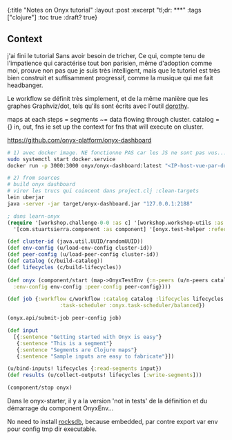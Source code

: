 {:title "Notes on Onyx tutorial"
:layout :post
:excerpt "tl;dr: ***"
:tags  ["clojure"]
:toc true
:draft? true}

## Context

j'ai fini le tutorial Sans avoir besoin de tricher, Ce qui,
compte tenu de l'impatience qui caractérise tout bon parisien,
même d'adoption comme moi, prouve non pas que je suis très intelligent,
mais que le tutoriel est très bien construit et suffisamment progressif,
comme la musique qui me fait headbanger.

Le workflow se définit très simplement,
et de la même manière que les graphes Graphviz/dot, tels qu'ils sont écrits
avec l'outil [dorothy][1].

maps at each steps = segments ~= data flowing through cluster.
catalog = {} in, out, fns ie set up the context for fns that will execute on
  cluster.

<https://github.com/onyx-platform/onyx-dashboard>

```bash
# 1) avec docker image. NE fonctionne PAS car les JS ne sont pas vus...
sudo systemctl start docker.service
docker run -p 3000:3000 onyx/onyx-dashboard:latest "<IP-host-vue-par-docker0>:2188"

# 2) from sources
# build onyx dashboard
# virer les trucs qui coincent dans project.clj :clean-targets
lein uberjar
java -server -jar target/onyx-dashboard.jar "127.0.0.1:2188"
```

```clojure
; dans learn-onyx
(require '[workshop.challenge-0-0 :as c] '[workshop.workshop-utils :as u]
  '[com.stuartsierra.component :as component] '[onyx.test-helper :refer [map->OnyxTestEnv]])

(def cluster-id (java.util.UUID/randomUUID))
(def env-config (u/load-env-config cluster-id))
(def peer-config (u/load-peer-config cluster-id))
(def catalog (c/build-catalog))
(def lifecycles (c/build-lifecycles))
        
(def onyx (component/start (map->OnyxTestEnv {:n-peers (u/n-peers catalog c/workflow)
  :env-config env-config :peer-config peer-config})))

(def job {:workflow c/workflow :catalog catalog :lifecycles lifecycles
                 :task-scheduler :onyx.task-scheduler/balanced})

(onyx.api/submit-job peer-config job)

(def input
  [{:sentence "Getting started with Onyx is easy"}
   {:sentence "This is a segment"}
   {:sentence "Segments are Clojure maps"}
   {:sentence "Sample inputs are easy to fabricate"}])

(u/bind-inputs! lifecycles {:read-segments input})
(def results (u/collect-outputs! lifecycles [:write-segments]))

(component/stop onyx)
```

Dans le onyx-starter, il y a la version 'not in tests' de la définition et du démarrage du component OnyxEnv...





No need to install [rocksdb][2], because embedded, par contre export var env
pour config tmp dir executable.

[1]: https://github.com/daveray/dorothy
[2]: https://github.com/facebook/rocksdb.git